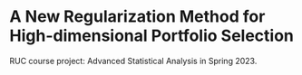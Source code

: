 # A New Regularization Method for High-dimensional Portfolio Selection
RUC course project: Advanced Statistical Analysis in Spring 2023.